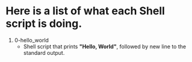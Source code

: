 # Here is a list of what each Shell script is doing.

1. 0-hello_world
   - Shell script that prints **"Hello, World"**, followed by new line to the standard output.


